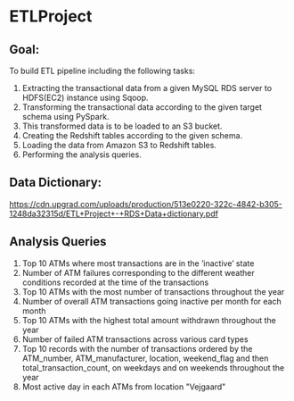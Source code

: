 # ETLProject

## Goal:
To build ETL pipeline including the following tasks:
1. Extracting the transactional data from a given MySQL RDS server to HDFS(EC2) instance using Sqoop.
2. Transforming the transactional data according to the given target schema using PySpark. 
3. This transformed data is to be loaded to an S3 bucket.
4. Creating the Redshift tables according to the given schema.
5. Loading the data from Amazon S3 to Redshift tables.
6. Performing the analysis queries.

## Data Dictionary:
https://cdn.upgrad.com/uploads/production/513e0220-322c-4842-b305-1248da32315d/ETL+Project+-+RDS+Data+dictionary.pdf

## Analysis Queries
1. Top 10 ATMs where most transactions are in the ’inactive’ state
2. Number of ATM failures corresponding to the different weather conditions recorded at the time of the transactions
3. Top 10 ATMs with the most number of transactions throughout the year
4. Number of overall ATM transactions going inactive per month for each month
5. Top 10 ATMs with the highest total amount withdrawn throughout the year
6. Number of failed ATM transactions across various card types
7. Top 10 records with the number of transactions ordered by the ATM_number, ATM_manufacturer, location, weekend_flag and then total_transaction_count, on weekdays and on weekends throughout the year
8. Most active day in each ATMs from location "Vejgaard"
